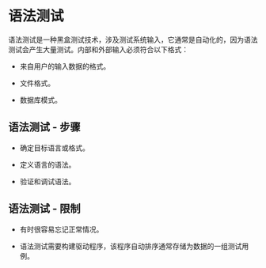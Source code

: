 # 语法测试

语法测试是一种黑盒测试技术，涉及测试系统输入，它通常是自动化的，因为语法测试会产生大量测试。内部和外部输入必须符合以下格式：

* 来自用户的输入数据的格式。

* 文件格式。

* 数据库模式。

## 语法测试 - 步骤

* 确定目标语言或格式。

* 定义语言的语法。

* 验证和调试语法。

## 语法测试 - 限制

* 有时很容易忘记正常情况。

* 语法测试需要构建驱动程序，该程序自动排序通常存储为数据的一组测试用例。
